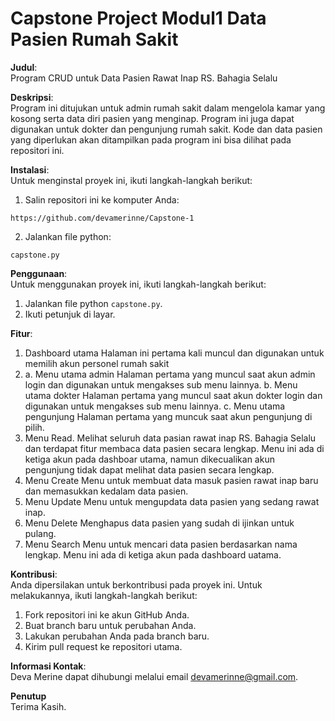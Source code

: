 # Capstone Project Modul1 Data Pasien Rumah Sakit
**Judul**:  
Program CRUD untuk Data Pasien Rawat Inap RS. Bahagia Selalu

**Deskripsi**:  
Program ini ditujukan untuk admin rumah sakit dalam mengelola kamar yang kosong serta data diri pasien yang menginap. Program ini juga dapat digunakan untuk dokter dan pengunjung rumah sakit. Kode dan data pasien yang diperlukan akan ditampilkan pada program ini bisa dilihat pada repositori ini.

**Instalasi**:  
Untuk menginstal proyek ini, ikuti langkah-langkah berikut:
1. Salin repositori ini ke komputer Anda:
```
https://github.com/devamerinne/Capstone-1
```
2. Jalankan file python:
```
capstone.py
```

**Penggunaan**:  
Untuk menggunakan proyek ini, ikuti langkah-langkah berikut:
1. Jalankan file python `capstone.py`.
2. Ikuti petunjuk di layar.

**Fitur**:  
1. Dashboard utama
   Halaman ini pertama kali muncul dan digunakan untuk memilih akun personel rumah sakit
2. a. Menu utama admin
      Halaman pertama yang muncul saat akun admin login dan digunakan untuk mengakses sub menu lainnya.
   b. Menu utama dokter
      Halaman pertama yang muncul saat akun dokter login dan digunakan untuk mengakses sub menu lainnya.
   c. Menu utama pengunjung
      Halaman pertama yang muncuk saat akun pengunjung di pilih.
3. Menu Read.
   Melihat seluruh data pasian rawat inap RS. Bahagia Selalu dan terdapat fitur membaca data pasien secara lengkap.
   Menu ini ada di ketiga akun pada dashboar utama, namun dikecualikan akun pengunjung tidak dapat melihat data pasien secara lengkap.
5. Menu Create
   Menu untuk membuat data masuk pasien rawat inap baru dan memasukkan kedalam data pasien.
6. Menu Update
   Menu untuk mengupdata data pasien yang sedang rawat inap.
5. Menu Delete
   Menghapus data pasien yang sudah di ijinkan untuk pulang.
6. Menu Search
   Menu untuk mencari data pasien berdasarkan nama lengkap. Menu ini ada di ketiga akun pada dashboard uatama.

**Kontribusi**:  
Anda dipersilakan untuk berkontribusi pada proyek ini. Untuk melakukannya, ikuti langkah-langkah berikut:
1. Fork repositori ini ke akun GitHub Anda.
2. Buat branch baru untuk perubahan Anda.
3. Lakukan perubahan Anda pada branch baru.
4. Kirim pull request ke repositori utama.

**Informasi Kontak**:  
Deva Merine dapat dihubungi melalui email devamerinne@gmail.com.

**Penutup**  
Terima Kasih.
